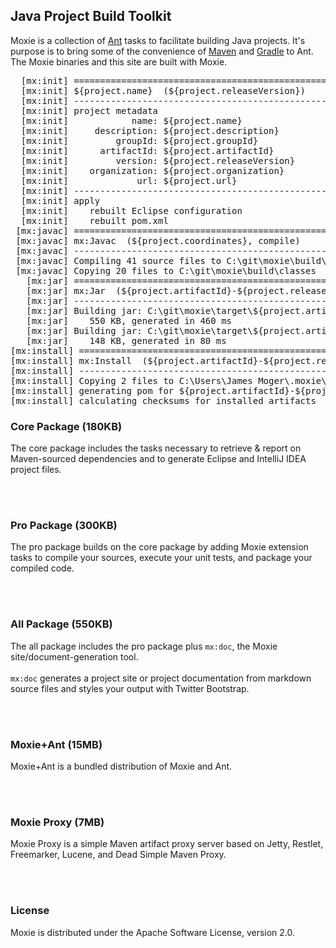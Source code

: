 ## Java Project Build Toolkit

Moxie is a collection of [Ant](http://ant.apache.org) tasks to facilitate building Java projects.  It's purpose is to bring some of the convenience of [Maven](http://maven.apache.org) and [Gradle](http://www.gradle.org) to Ant.  
The Moxie binaries and this site are built with Moxie.

<div class="row">
<div class="span7">
<pre>
  [mx:init] =========================================================
  [mx:init] ${project.name}  (${project.releaseVersion})
  [mx:init] ---------------------------------------------------------
  [mx:init] project metadata
  [mx:init]            name: ${project.name}
  [mx:init]     description: ${project.description}
  [mx:init]         groupId: ${project.groupId}
  [mx:init]      artifactId: ${project.artifactId}
  [mx:init]         version: ${project.releaseVersion}
  [mx:init]    organization: ${project.organization}
  [mx:init]             url: ${project.url}
  [mx:init] ---------------------------------------------------------
  [mx:init] apply
  [mx:init]    rebuilt Eclipse configuration
  [mx:init]    rebuilt pom.xml
 [mx:javac] =========================================================
 [mx:javac] mx:Javac  (${project.coordinates}, compile)
 [mx:javac] ---------------------------------------------------------
 [mx:javac] Compiling 41 source files to C:\git\moxie\build\classes
 [mx:javac] Copying 20 files to C:\git\moxie\build\classes
   [mx:jar] =========================================================
   [mx:jar] mx:Jar  (${project.artifactId}-${project.releaseVersion})
   [mx:jar] ---------------------------------------------------------
   [mx:jar] Building jar: C:\git\moxie\target\${project.artifactId}-${project.releaseVersion}.jar
   [mx:jar]    550 KB, generated in 460 ms
   [mx:jar] Building jar: C:\git\moxie\target\${project.artifactId}-${project.releaseVersion}-sources.jar
   [mx:jar]    148 KB, generated in 80 ms
[mx:install] =========================================================
[mx:install] mx:Install  (${project.artifactId}-${project.releaseVersion})
[mx:install] ---------------------------------------------------------
[mx:install] Copying 2 files to C:\Users\James Moger\.moxie\local\${project.groupId}\${project.artifactId}\${project.releaseVersion}
[mx:install] generating pom for ${project.artifactId}-${project.releaseVersion}
[mx:install] calculating checksums for installed artifacts
</pre>
</div>

<div class="span5">
<h3>Core Package (180KB)</h3>

The core package includes the tasks necessary to retrieve & report on Maven-sourced dependencies and to generate Eclipse and IntelliJ IDEA project files.

<br/><br/>
<h3>Pro Package (300KB)</h3>

The pro package builds on the core package by adding Moxie extension tasks to compile your sources, execute your unit tests, and package your compiled code.

<br/><br/>
<h3>All Package (550KB)</h3>

The all package includes the pro package plus <code>mx:doc</code>, the Moxie site/document-generation tool.
<br/><br/>
<code>mx:doc</code> generates a project site or project documentation from markdown source files and styles your output with Twitter Bootstrap.

<br/><br/>
<h3>Moxie+Ant (15MB)</h3>

Moxie+Ant is a bundled distribution of Moxie and Ant.

<br/><br/>
<h3>Moxie Proxy (7MB)</h3>

Moxie Proxy is a simple Maven artifact proxy server based on Jetty, Restlet, Freemarker, Lucene, and Dead Simple Maven Proxy.

<br/><br/>
<h3>License</h3>

Moxie is distributed under the Apache Software License, version 2.0.

</div>
</div>
